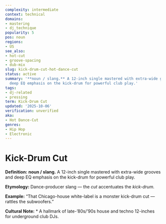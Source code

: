 ```yaml
---
complexity: intermediate
context: technical
domains:
- mastering
- dj_technique
popularity: 5
pos: noun
regions:
- US
see_also:
- hot-cut
- groove-spacing
- dub-mix
slug: kick-drum-cut-hot-dance-cut
status: active
summary: '**noun / slang.** A 12-inch single mastered with extra-wide grooves and
  deep EQ emphasis on the kick-drum for powerful club play.'
tags:
- dj-related
- pressing
term: Kick-Drum Cut
updated: '2025-10-06'
verification: unverified
aka:
- Hot Dance-Cut
genres:
- Hip Hop
- Electronic
---
```


# Kick-Drum Cut

**Definition:** **noun / slang.** A 12-inch single mastered with extra-wide grooves and deep EQ emphasis on the kick-drum for powerful club play.

**Etymology:** Dance-producer slang — the *cut* accentuates the *kick-drum.*

**Example:** “That Chicago-house white-label is a monster kick-drum cut — rattles the subwoofers.”

**Cultural Note:** * A hallmark of late-’80s/’90s house and techno 12-inches for underground club DJs.

